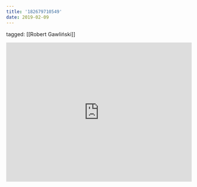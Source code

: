 ```yaml
---
title: '182679710549'
date: 2019-02-09
---
```

tagged: [[Robert Gawliński]]
<iframe allow="accelerometer; autoplay; clipboard-write; encrypted-media; gyroscope; picture-in-picture" allowfullscreen="" frameborder="0" height="375" id="youtube_iframe" src="https://www.youtube.com/embed/xOYEt-w5eK0?feature=oembed&amp;enablejsapi=1&amp;origin=https://safe.txmblr.com&amp;wmode=opaque" width="500"></iframe>